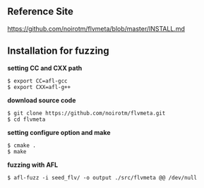 ## Reference Site
https://github.com/noirotm/flvmeta/blob/master/INSTALL.md

## Installation for fuzzing
**setting CC and CXX path**
```
$ export CC=afl-gcc
$ export CXX=afl-g++
```
**download source code**
```
$ git clone https://github.com/noirotm/flvmeta.git
$ cd flvmeta
```
**setting configure option and make**
```
$ cmake .
$ make
```
**fuzzing with AFL**
```
$ afl-fuzz -i seed_flv/ -o output ./src/flvmeta @@ /dev/null
```

